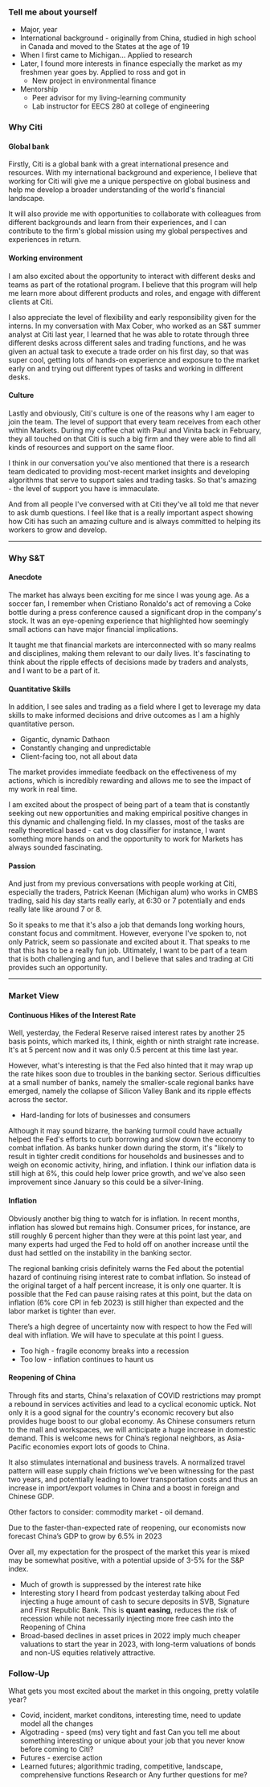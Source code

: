 ### Tell me about yourself
- Major, year
- International background - originally from China, studied in high school in Canada and moved to the States at the age of 19
- When I first came to Michigan... Applied to research
- Later, I found more interests in finance especially the market as my freshmen year goes by. Applied to ross and got in
	- New project in environmental finance
- Mentorship
	- Peer advisor for my living-learning community
	- Lab instructor for EECS 280 at college of engineering

### Why Citi
#### Global bank
Firstly, Citi is a global bank with a great international presence and resources. With my international background and experience, I believe that working for Citi will give me a unique perspective on global business and help me develop a broader understanding of the world's financial landscape. 

It will also provide me with opportunities to collaborate with colleagues from different backgrounds and learn from their experiences, and I can contribute to the firm's global mission using my global perspectives and experiences in return.

#### Working environment
I am also excited about the opportunity to interact with different desks and teams as part of the rotational program. I believe that this program will help me learn more about different products and roles, and engage with different clients at Citi. 

I also appreciate the level of flexibility and early responsibility given for the interns. In my conversation with Max Cober, who worked as an S&T summer analyst at Citi last year, I learned that he was able to rotate through three different desks across different sales and trading functions, and he was given an actual task to execute a trade order on his first day, so that was super cool, getting lots of hands-on experience and exposure to the market early on and trying out different types of tasks and working in different desks. 

#### Culture
Lastly and obviously, Citi's culture is one of the reasons why I am eager to join the team. The level of support that every team receives from each other within Markets. During my coffee chat with Paul and Vinita back in February, they all touched on that Citi is such a big firm and they were able to find all kinds of resources and support on the same floor. 

I think in our conversation you've also mentioned that there is a research team dedicated to providing most-recent market insights and developing algorithms that serve to support sales and trading tasks. So that's amazing - the level of support you have is immaculate. 

And from all people I've conversed with at Citi they've all told me that never to ask dumb questions. I feel like that is a really important aspect showing how Citi has such an amazing culture and is always committed to helping its workers to grow and develop.

---

### Why S&T
#### Anecdote
The market has always been exciting for me since I was young age.  As a soccer fan, I remember when Cristiano Ronaldo's act of removing a Coke bottle during a press conference caused a significant drop in the company's stock. It was an eye-opening experience that highlighted how seemingly small actions can have major financial implications. 

It taught me that financial markets are interconnected with so many realms and disciplines, making them relevant to our daily lives. It's fascinating to think about the ripple effects of decisions made by traders and analysts, and I want to be a part of it. 

#### Quantitative Skills
In addition, I see sales and trading as a field where I get to leverage my data skills to make informed decisions and drive outcomes as I am a highly quantitative person. 
- Gigantic, dynamic Dathaon
- Constantly changing and unpredictable
- Client-facing too, not all about data

The market provides immediate feedback on the effectiveness of my actions, which is incredibly rewarding and allows me to see the impact of my work in real time. 

I am excited about the prospect of being part of a team that is constantly seeking out new opportunities and making empirical positive changes in this dynamic and challenging field. In my classes, most of the tasks are really theoretical based - cat vs dog classifier for instance, I want something more hands on and the opportunity to work for Markets has always sounded fascinating.

#### Passion
And just from my previous conversations with people working at Citi, especially the traders, Patrick Keenan (Michigan alum) who works in CMBS trading, said his day starts really early, at 6:30 or 7 potentially and ends really late like around 7 or 8. 

So it speaks to me that it's also a job that demands long working hours, constant focus and commitment. However, everyone I've spoken to, not only Patrick, seem so passionate and excited about it. That speaks to me that this has to be a really fun job. Ultimately, I want to be part of a team that is both challenging and fun, and I believe that sales and trading at Citi provides such an opportunity.

---

### Market View
#### Continuous Hikes of the Interest Rate
Well, yesterday, the Federal Reserve raised interest rates by another 25 basis points, which marked its, I think, eighth or ninth straight rate increase. It's at 5 percent now and it was only 0.5 percent at this time last year. 

However, what's interesting is that the Fed also hinted that it may wrap up the rate hikes soon due to troubles in the banking sector. Serious difficulties at a small number of banks, namely the smaller-scale regional banks have emerged, namely the collapse of Silicon Valley Bank and its ripple effects across the sector.
- Hard-landing for lots of businesses and consumers

Although it may sound bizarre, the banking turmoil could have actually helped the Fed's efforts to curb borrowing and slow down the economy to combat inflation. As banks hunker down during the storm, it's "likely to result in tighter credit conditions for households and businesses and to weigh on economic activity, hiring, and inflation. I think our inflation data is still high at 6%, this could help lower price growth, and we've also seen improvement since January so this could be a silver-lining.

#### Inflation
Obviously another big thing to watch for is inflation. In recent months, inflation has slowed but remains high. Consumer prices, for instance, are still roughly 6 percent higher than they were at this point last year, and many experts had urged the Fed to hold off on another increase until the dust had settled on the instability in the banking sector.

The regional banking crisis definitely warns the Fed about the potential hazard of continuing rising interest rate to combat inflation. So instead of the original target of a half percent increase, it is only one quarter. It is possible that the Fed can pause raising rates at this point, but the data on inflation (6% core CPI in feb 2023) is still higher than expected and the labor market is tighter than ever.

There’s a high degree of uncertainty now with respect to how the Fed will deal with inflation. We will have to speculate at this point I guess.
- Too high - fragile economy breaks into a recession
- Too low - inflation continues to haunt us

#### Reopening of China
Through fits and starts, China's relaxation of COVID restrictions may prompt a rebound in services activities and lead to a cyclical economic uptick. Not only it is a good signal for the country's economic recovery but also provides huge boost to our global economy. As Chinese consumers return to the mall and workspaces, we will anticipate a huge increase in domestic demand. This is welcome news for China’s regional neighbors, as Asia-Pacific economies export lots of goods to China.

It also stimulates international and business travels. A normalized travel pattern will ease supply chain frictions we've been witnessing for the past two years, and potentially leading to lower transportation costs and thus an increase in import/export volumes in China and a boost in foreign and Chinese GDP.

Other factors to consider: commodity market - oil demand.

Due to the faster-than-expected rate of reopening, our economists now forecast China’s GDP to grow by 6.5% in 2023

Over all, my expectation for the prospect of the market this year is mixed may be somewhat positive, with a potential upside of 3-5% for the S&P index.
- Much of growth is suppressed by the interest rate hike
- Interesting story I heard from podcast yesterday talking about Fed injecting a huge amount of cash to secure deposits in SVB, Signature and First Republic Bank. This is **quant easing**, reduces the risk of recession while not necessarily injecting more free cash into the Reopening of China
- Broad-based declines in asset prices in 2022 imply much cheaper valuations to start the year in 2023, with long-term valuations of bonds and non-US equities relatively attractive.


### Follow-Up
What gets you most excited about the market in this ongoing, pretty volatile year?
- Covid, incident, market conditons, interesting time, need to update model all the changes
- Algotrading - speed (ms) very tight and fast 
Can you tell me about something interesting or unique about your job that you never know before coming to Citi?
- Futures - exercise action
- Learned futures; algorithmic trading, competitive, landscape, comprehensive functions
Research or
Any further questions for me?